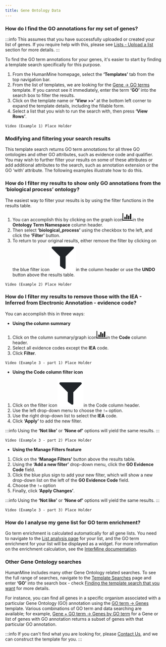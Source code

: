 ```yaml
---
title: Gene Ontology Data
---
```


### How do I find the GO annotations for my set of genes?

:::info
This assumes that you have successfully uploaded or created your list of genes. If you require help with this, please see [Lists - Upload a list](lists/upload-a-list.md) section for more details. 
:::

To find the GO term annotations for your genes, it's easier to start by finding a template search specifically for this purpose. 

1. From the HumanMine homepage, select the **‘Templates’** tab from the top navigation bar.
2. From the list of templates, we are looking for the [Gene → GO terms](http://bluegenes-staging.apps.intermine.org/humanmine/templates/Gene_GO) template. If you cannot see it immediately, enter the term **‘GO’** into the search box to filter the results. 
3. Click on the template name or **‘View &gt;&gt;’** at the bottom left corner to expand the template details, including the fillable form. 
4. Select a list that you wish to run the search with, then press **‘View Rows’**. 

```text
Video (Example 1) Place Holder
```

### Modifying and filtering your search results

This template search returns GO term annotations for all three GO ontologies and other GO attributes, such as evidence code and qualifier. You may wish to further filter your results on some of these attributes or add additional attributes to the search, such as annotation extension or the GO ‘with’ attribute. The following examples illustrate how to do this. 

### How do I filter my results to show only GO annotations from the ‘biological process’ ontology?

The easiest way to filter your results is by using the filter functions in the results table. 

1. You can accomplish this by clicking on the graph icon![](/img/bar-chart.png)in the **Ontology Term Namespace** column header. 
2. Then select **‘biological\_process’** using the checkbox to the left, and click the **‘Filter’** button. 
3. To return to your original results, either remove the filter by clicking on the blue filter icon![](/img/screenshot-902-.png)in the column header or use the **UNDO** button above the results table. 

```text
Video (Example 2) Place Holder
```

### How do I filter my results to remove those with the IEA - Inferred from Electronic Annotation - evidence code? 

You can accomplish this in three ways:  

* **Using the column summary**

1. Click on the column summary/graph icon![](/img/bar-chart.png)in the **Code** column header. 
2. Select all evidence codes except the **IEA** code.
3. Click **Filter**. 

```text
Video (Example 3 - part 1) Place Holder
```

* **Using the Code column filter icon**

1. Click on the filter icon![](/img/screenshot-902-.png)in the Code column header. 
2. Use the left drop-down menu to choose the `!=` option.
3. Use the right drop-down list to select the **IEA** code.
4. Click **‘Apply’** to add the new filter. 

:::info
Using the **‘Not like’** or **‘None of’** options will yield the same results. 
:::

```text
Video (Example 3 - part 2) Place Holder
```

* **Using the Manage Filters feature**

1. Click on the **‘Manage Filters’** button above the results table. 
2. Using the **‘Add a new filter’** drop-down menu, click the **GO Evidence Code** field. 
3. Click the blue plus sign to add your new filter, which will show a new drop-down list on the left of the **GO Evidence Code** field.
4. Choose the `!=` option
5. Finally, click **‘Apply Changes’**. 

:::info
Using the **‘Not like’** or **‘None of’** options will yield the same results. 
:::

```text
Video (Example 3 - part 3) Place Holder
```

### How do I analyse my gene list for GO term enrichment?

Go term enrichment is calculated automatically for all gene lists. You need to navigate to the [List analysis page](lists/list-analysis-pages.md) for your list, and the GO term enrichment for your list will be displayed as a widget. For more information on the enrichment calculation, see the [InterMine documentation](http://intermine.readthedocs.org/en/latest/embedding/list-widgets/enrichment-widgets/).

### Other Gene Ontology searches

HumanMine includes many other Gene Ontology related searches. To see the full range of searches, navigate to the [Template Searches](template-search.md) page and enter **‘GO’** into the search box - check [Finding the template search that you want](template-search.md#finding-the-template-search-that-you-want) for more details.

For instance, you can find all genes in a specific organism associated with a particular Gene Ontology \(GO\) annotation using the [GO term → Genes](http://bluegenes-staging.apps.intermine.org/humanmine/templates/GOterm_Gene) template. Various combinations of GO term and data searching are available; for example, [Gene + GO term → Genes by GO term](http://bluegenes-staging.apps.intermine.org/humanmine/templates/Gene_particularGoannotation) for a Gene or list of genes with GO annotation returns a subset of genes with that particular GO annotation. 

:::info
If you can't find what you are looking for, please [Contact Us](contact-us.md), and we can construct the template for you.
:::


